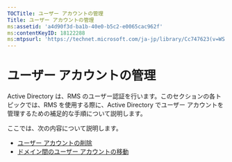 ```yaml
---
TOCTitle: ユーザー アカウントの管理
Title: ユーザー アカウントの管理
ms:assetid: 'a4d90f3d-ba1b-40e0-b5c2-e0065cac962f'
ms:contentKeyID: 18122288
ms:mtpsurl: 'https://technet.microsoft.com/ja-jp/library/Cc747623(v=WS.10)'
---
```


ユーザー アカウントの管理
=========================

Active Directory は、RMS のユーザー認証を行います。このセクションの各トピックでは、RMS を使用する際に、Active Directory でユーザー アカウントを管理するための補足的な手順について説明します。

ここでは、次の内容について説明します。

-   [ユーザー アカウントの削除](https://technet.microsoft.com/bf73b141-d4d1-4807-a773-3aaff58b0db6)
-   [ドメイン間のユーザー アカウントの移動](https://technet.microsoft.com/0010b0ea-07c0-41c9-81f7-5881343d1d55)
